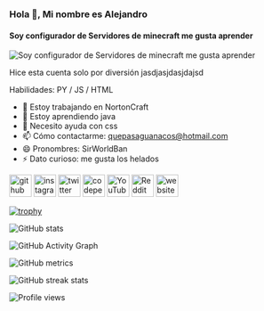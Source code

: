 ### Hola 👋, Mi nombre es Alejandro
#### Soy configurador de Servidores de minecraft me gusta aprender
![Soy configurador de Servidores de minecraft me gusta aprender](https://arturssmirnovs.github.io/github-profile-readme-generator/images/banner.png)

Hice esta cuenta solo por diversión jasdjasjdasjdajsd

Habilidades: PY / JS / HTML

- 🔭 Estoy trabajando en NortonCraft 
- 🌱 Estoy aprendiendo java 
- 🤔 Necesito ayuda con css 
- 📫 Cómo contactarme: quepasaguanacos@hotmail.com 
- 😄 Pronombres: SirWorldBan 
- ⚡ Dato curioso: me gusta los helados 


[<img src='https://cdn.jsdelivr.net/npm/simple-icons@3.0.1/icons/github.svg' alt='github' height='40'>](https://github.com/SirWorldBanYT)  [<img src='https://cdn.jsdelivr.net/npm/simple-icons@3.0.1/icons/instagram.svg' alt='instagram' height='40'>](https://www.instagram.com/SirWorldBan/)  [<img src='https://cdn.jsdelivr.net/npm/simple-icons@3.0.1/icons/twitter.svg' alt='twitter' height='40'>](https://twitter.com/SirWorldBan)  [<img src='https://cdn.jsdelivr.net/npm/simple-icons@3.0.1/icons/codepen.svg' alt='codepen' height='40'>](https://codepen.io/SirWorldBan)  [<img src='https://cdn.jsdelivr.net/npm/simple-icons@3.0.1/icons/youtube.svg' alt='YouTube' height='40'>](https://www.youtube.com/channel/UCI68grB2Srn6r1-jH-n_Afg)  [<img src='https://cdn.jsdelivr.net/npm/simple-icons@3.0.1/icons/reddit.svg' alt='Reddit' height='40'>](https://www.reddit.com/user/SirWorldBan)  [<img src='https://cdn.jsdelivr.net/npm/simple-icons@3.0.1/icons/icloud.svg' alt='website' height='40'>](Discord.nortoncraft.club)  

[![trophy](https://github-profile-trophy.vercel.app/?username=SirWorldBanYT)](https://github.com/ryo-ma/github-profile-trophy)

![GitHub stats](https://github-readme-stats.vercel.app/api?username=SirWorldBanYT&show_icons=true)  

![GitHub Activity Graph](https://activity-graph.herokuapp.com/graph?username=SirWorldBanYT)  

![GitHub metrics](https://metrics.lecoq.io/SirWorldBanYT)  

![GitHub streak stats](https://github-readme-streak-stats.herokuapp.com/?user=SirWorldBanYT)  

![Profile views](https://gpvc.arturio.dev/SirWorldBanYT)  
